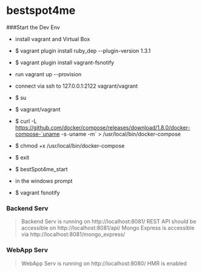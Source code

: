 # bestspot4me

###Start the Dev Env

- install vagrant and Virtual Box
- $ vagrant plugin install ruby_dep --plugin-version 1.3.1
- $ vagrant plugin install vagrant-fsnotify
- run vagrant up --provision

- connect via ssh to 127.0.0.1:2122 vagrant/vagrant
- $ su
- $ vagrant/vagrant
- $ curl -L https://github.com/docker/compose/releases/download/1.8.0/docker-compose-`uname -s`-`uname -m` > /usr/local/bin/docker-compose
- $ chmod +x /usr/local/bin/docker-compose
- $ exit
- $ bestSpot4me_start

- in the windows prompt
- $ vagrant fsnotify

### Backend Serv

> Backend Serv is running on http://localhost:8081/
> REST API should be accessible on http://localhost:8081/api/
> Mongo Express is accessible via http://localhost:8081/mongo_express/

### WebApp Serv
> WebApp Serv is running on http://localhost:8080/
> HMR is enabled
